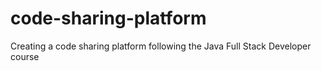 # code-sharing-platform
Creating a code sharing platform following the Java Full Stack Developer course
